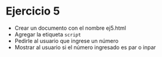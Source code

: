 # Ejercicio 5

* Crear un documento con el nombre ej5.html
* Agregar la etiqueta `script`
* Pedirle al usuario que ingrese un número
* Mostrar al usuario si el número ingresado es par o inpar